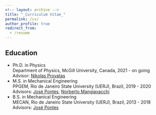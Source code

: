 ```yaml
---
<!-- layout: archive -->
title: "_Curriculum Vitae_"
permalink: /cv/
author_profile: true
redirect_from:
  - /resume
---
```


<!-- {% include base_path %} -->

## Education

* Ph.D. in Physics<br>
  Department of Physics, McGill University, Canada, 2021 - on going<br>
  Advisor: [Nikolas Provatas](https://www.chairs-chaires.gc.ca/chairholders-titulaires/profile-eng.aspx?profileId=2974)
* M.S. in Mechanical Engineering<br>
  PPGEM, Rio de Janeiro State University (UERJ), Brazil, 2019 - 2020<br>
  Advisors: [José Pontes](http://www.gesar.uerj.br/en/staff/professor-jose-pontes.html), 
  [Norberto Mangiavacchi](http://www.gesar.uerj.br/en/staff/professor-norberto-mangiavacchi.html)
* B.S. in Mechanical Engineering<br>
  MECAN, Rio de Janeiro State University (UERJ), Brazil, 2013 - 2018<br>
  Advisors: [José Pontes](http://www.gesar.uerj.br/en/staff/professor-jose-pontes.html)

<!-- Honors & Awards
======
* Summer 2015: Research Assistant
  * Github University
  * Duties included: Tagging issues
  * Supervisor: Professor Git

* Fall 2015: Research Assistant
  * Github University
  * Duties included: Merging pull requests
  * Supervisor: Professor Hub -->
  
<!-- Skills
======
* Skill 1
* Skill 2
  * Sub-skill 2.1
  * Sub-skill 2.2
  * Sub-skill 2.3
* Skill 3

Publications
======
  <ul>{% for post in site.publications %}
    {% include archive-single-cv.html %}
  {% endfor %}</ul>
  
Talks
======
  <ul>{% for post in site.talks %}
    {% include archive-single-talk-cv.html %}
  {% endfor %}</ul>
  
Teaching
======
  <ul>{% for post in site.teaching %}
    {% include archive-single-cv.html %}
  {% endfor %}</ul>
  
Service and leadership
======
* Currently signed in to 43 different slack teams -->
